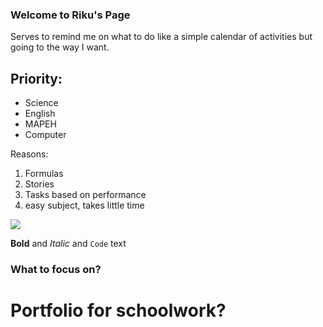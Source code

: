 ### Welcome to Riku's Page

Serves to remind me on what to do like a simple calendar of activities but going to the way I want.


## Priority:
- Science
- English
- MAPEH
- Computer


Reasons: 
1. Formulas 
2. Stories 
3. Tasks based on performance 
4. easy subject, takes little time



![](https://i.pinimg.com/564x/d3/e9/b7/d3e9b753b5968a8009032b6af948249c.jpg)


**Bold** and _Italic_ and `Code` text


### What to focus on?

# Portfolio for schoolwork?

